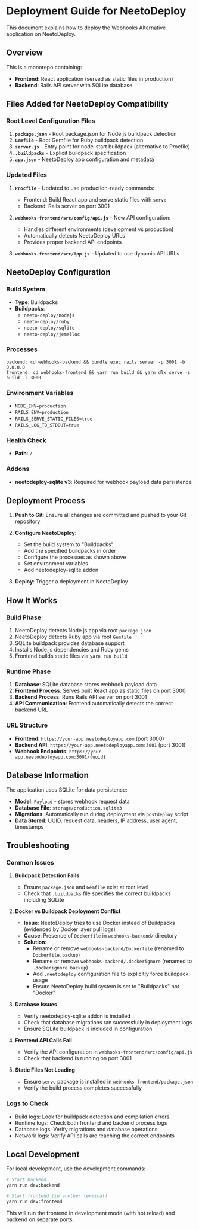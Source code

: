 # Deployment Guide for NeetoDeploy

This document explains how to deploy the Webhooks Alternative application on NeetoDeploy.

## Overview

This is a monorepo containing:
- **Frontend**: React application (served as static files in production)
- **Backend**: Rails API server with SQLite database

## Files Added for NeetoDeploy Compatibility

### Root Level Configuration Files

1. **`package.json`** - Root package.json for Node.js buildpack detection
2. **`Gemfile`** - Root Gemfile for Ruby buildpack detection
3. **`server.js`** - Entry point for node-start buildpack (alternative to Procfile)
4. **`.buildpacks`** - Explicit buildpack specification
5. **`app.json`** - NeetoDeploy app configuration and metadata

### Updated Files

1. **`Procfile`** - Updated to use production-ready commands:
   - Frontend: Build React app and serve static files with `serve`
   - Backend: Rails server on port 3001

2. **`webhooks-frontend/src/config/api.js`** - New API configuration:
   - Handles different environments (development vs production)
   - Automatically detects NeetoDeploy URLs
   - Provides proper backend API endpoints

3. **`webhooks-frontend/src/App.js`** - Updated to use dynamic API URLs

## NeetoDeploy Configuration

### Build System
- **Type**: Buildpacks
- **Buildpacks**:
  - `neeto-deploy/nodejs`
  - `neeto-deploy/ruby`
  - `neeto-deploy/sqlite`
  - `neeto-deploy/jemalloc`

### Processes
```
backend: cd webhooks-backend && bundle exec rails server -p 3001 -b 0.0.0.0
frontend: cd webhooks-frontend && yarn run build && yarn dlx serve -s build -l 3000
```

### Environment Variables
- `NODE_ENV=production`
- `RAILS_ENV=production`
- `RAILS_SERVE_STATIC_FILES=true`
- `RAILS_LOG_TO_STDOUT=true`

### Health Check
- **Path**: `/`

### Addons
- **neetodeploy-sqlite v3**: Required for webhook payload data persistence

## Deployment Process

1. **Push to Git**: Ensure all changes are committed and pushed to your Git repository

2. **Configure NeetoDeploy**:
   - Set the build system to "Buildpacks"
   - Add the specified buildpacks in order
   - Configure the processes as shown above
   - Set environment variables
   - Add neetodeploy-sqlite addon

3. **Deploy**: Trigger a deployment in NeetoDeploy

## How It Works

### Build Phase
1. NeetoDeploy detects Node.js app via root `package.json`
2. NeetoDeploy detects Ruby app via root `Gemfile`
3. SQLite buildpack provides database support
4. Installs Node.js dependencies and Ruby gems
5. Frontend builds static files via `yarn run build`

### Runtime Phase
1. **Database**: SQLite database stores webhook payload data
2. **Frontend Process**: Serves built React app as static files on port 3000
3. **Backend Process**: Runs Rails API server on port 3001
4. **API Communication**: Frontend automatically detects the correct backend URL

### URL Structure
- **Frontend**: `https://your-app.neetodeployapp.com` (port 3000)
- **Backend API**: `https://your-app.neetodeployapp.com:3001` (port 3001)
- **Webhook Endpoints**: `https://your-app.neetodeployapp.com:3001/{uuid}`

## Database Information

The application uses SQLite for data persistence:
- **Model**: `Payload` - stores webhook request data
- **Database File**: `storage/production.sqlite3`
- **Migrations**: Automatically run during deployment via `postdeploy` script
- **Data Stored**: UUID, request data, headers, IP address, user agent, timestamps

## Troubleshooting

### Common Issues

1. **Buildpack Detection Fails**
   - Ensure `package.json` and `Gemfile` exist at root level
   - Check that `.buildpacks` file specifies the correct buildpacks including SQLite

2. **Docker vs Buildpack Deployment Conflict**
   - **Issue**: NeetoDeploy tries to use Docker instead of Buildpacks (evidenced by Docker layer pull logs)
   - **Cause**: Presence of `Dockerfile` in `webhooks-backend/` directory
   - **Solution**:
     - Rename or remove `webhooks-backend/Dockerfile` (renamed to `Dockerfile.backup`)
     - Rename or remove `webhooks-backend/.dockerignore` (renamed to `.dockerignore.backup`)
     - Add `.neetodeploy` configuration file to explicitly force buildpack usage
     - Ensure NeetoDeploy build system is set to "Buildpacks" not "Docker"

3. **Database Issues**
   - Verify neetodeploy-sqlite addon is installed
   - Check that database migrations ran successfully in deployment logs
   - Ensure SQLite buildpack is included in configuration

4. **Frontend API Calls Fail**
   - Verify the API configuration in `webhooks-frontend/src/config/api.js`
   - Check that backend is running on port 3001

5. **Static Files Not Loading**
   - Ensure `serve` package is installed in `webhooks-frontend/package.json`
   - Verify the build process completes successfully

### Logs to Check
- Build logs: Look for buildpack detection and compilation errors
- Runtime logs: Check both frontend and backend process logs
- Database logs: Verify migrations and database operations
- Network logs: Verify API calls are reaching the correct endpoints

## Local Development

For local development, use the development commands:

```bash
# Start backend
yarn run dev:backend

# Start frontend (in another terminal)
yarn run dev:frontend
```

This will run the frontend in development mode (with hot reload) and backend on separate ports.
